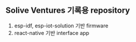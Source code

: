 ## Solive Ventures 기록용 repository

1. esp-idf, esp-iot-solution 기반 firmware
2. react-native 기반 interface app
